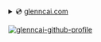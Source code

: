 <details>
<summary>💿 <a href="https://glenncai.com">glenncai.com</a></summary>
  
<br />

Coming soon...

</details>

[![glenncai-github-profile](https://glenncai-music-profile.vercel.app/api/fetchGlennCaiMusicProfile)](https://glenncai.com)
